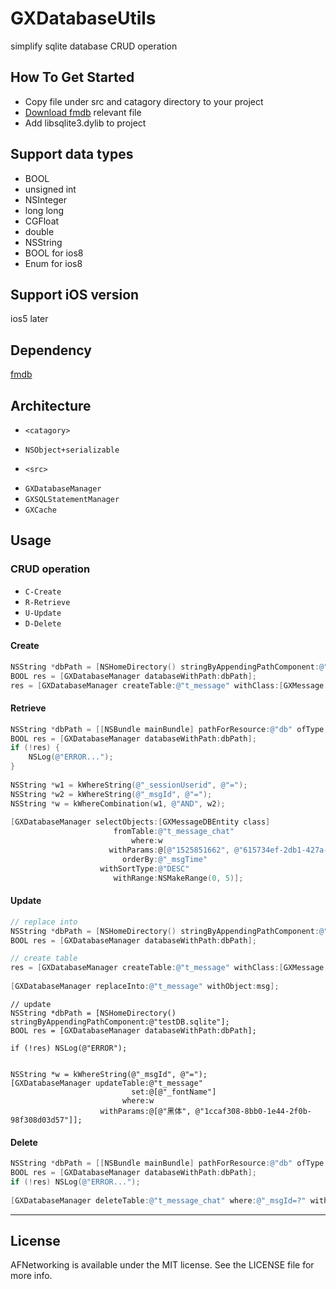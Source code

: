 GXDatabaseUtils
===============

simplify sqlite database CRUD operation

## How To Get Started
 - Copy file under src and catagory directory to your project
 - [Download fmdb](https://github.com/ccgus/fmdb) relevant file
 - Add libsqlite3.dylib to project
 
## Support data types
 - BOOL
 - unsigned int
 - NSInteger
 - long long
 - CGFloat
 - double
 - NSString
 - BOOL for ios8
 - Enum for ios8
 
## Support iOS version
 ios5 later

## Dependency
  [fmdb](https://github.com/ccgus/fmdb)
  
## Architecture
* `<catagory>`
 - `NSObject+serializable` 

* `<src>`
 - `GXDatabaseManager`
 - `GXSQLStatementManager`
 - `GXCache`

## Usage

### CRUD operation
 - `C-Create`  
 - `R-Retrieve` 
 - `U-Update` 
 - `D-Delete`

#### Create
```objective-c
NSString *dbPath = [NSHomeDirectory() stringByAppendingPathComponent:@"testDB.sqlite"];
BOOL res = [GXDatabaseManager databaseWithPath:dbPath];
res = [GXDatabaseManager createTable:@"t_message" withClass:[GXMessage class] withPrimaryKey:@"_msgId"];
```

#### Retrieve
```objective-c
NSString *dbPath = [[NSBundle mainBundle] pathForResource:@"db" ofType:@"sqlite"];
BOOL res = [GXDatabaseManager databaseWithPath:dbPath];
if (!res) {
    NSLog(@"ERROR...");
}
    
NSString *w1 = kWhereString(@"_sessionUserid", @"=");
NSString *w2 = kWhereString(@"_msgId", @"=");
NSString *w = kWhereCombination(w1, @"AND", w2);
    
[GXDatabaseManager selectObjects:[GXMessageDBEntity class]
                       fromTable:@"t_message_chat"
                           where:w
                      withParams:@[@"1525851662", @"615734ef-2db1-427a-9505-b49ec6a8628c"]
                         orderBy:@"_msgTime"
                    withSortType:@"DESC"
                       withRange:NSMakeRange(0, 5)];
```

#### Update
```objective-c
// replace into
NSString *dbPath = [NSHomeDirectory() stringByAppendingPathComponent:@"testDB.sqlite"];
BOOL res = [GXDatabaseManager databaseWithPath:dbPath];

// create table
res = [GXDatabaseManager createTable:@"t_message" withClass:[GXMessage class] withPrimaryKey:@"_msgId"];
    
[GXDatabaseManager replaceInto:@"t_message" withObject:msg];
```
```
// update
NSString *dbPath = [NSHomeDirectory() stringByAppendingPathComponent:@"testDB.sqlite"];
BOOL res = [GXDatabaseManager databaseWithPath:dbPath];
    
if (!res) NSLog(@"ERROR");
    
    
NSString *w = kWhereString(@"_msgId", @"=");
[GXDatabaseManager updateTable:@"t_message"
                           set:@[@"_fontName"]
                         where:w
                    withParams:@[@"黑体", @"1ccaf308-8bb0-1e44-2f0b-98f308d03d57"]];
```

#### Delete
```objective-c
NSString *dbPath = [[NSBundle mainBundle] pathForResource:@"db" ofType:@"sqlite"];
BOOL res = [GXDatabaseManager databaseWithPath:dbPath];
if (!res) NSLog(@"ERROR...");
    
[GXDatabaseManager deleteTable:@"t_message_chat" where:@"_msgId=?" withParams:@[@"1ccaf308-8bb0-1e44-2f0b-98f308d03d57"]];
```

---

## License

AFNetworking is available under the MIT license. See the LICENSE file for more info.

